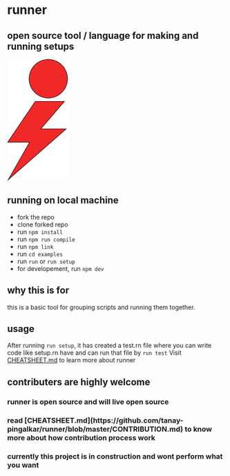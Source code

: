 # runner

## open source tool / language for making and running setups

![alt text](https://github.com/tanay-pingalkar/runner/blob/master/Frame%201.png)

## running on local machine

- fork the repo
- clone forked repo
- run `npm install`
- run `npm run compile`
- run `npm link`
- run `cd examples`
- run `run` or `run setup`
- for developement, run `npm dev`

## why this is for

this is a basic tool for grouping scripts and running them together.

## usage

After running `run setup`, it has created a test.rn file where you can write code like setup.rn have and can run that file by `run test`
Visit [CHEATSHEET.md](https://github.com/tanay-pingalkar/runner/blob/master/CHEATSHEET.md) to learn more about runner

## contributers are highly welcome
<h3> runner is open source and will live open source <h3>
read  [CHEATSHEET.md](https://github.com/tanay-pingalkar/runner/blob/master/CONTRIBUTION.md) to know more about how contribution process work

### currently this project is in construction and wont perform what you want
